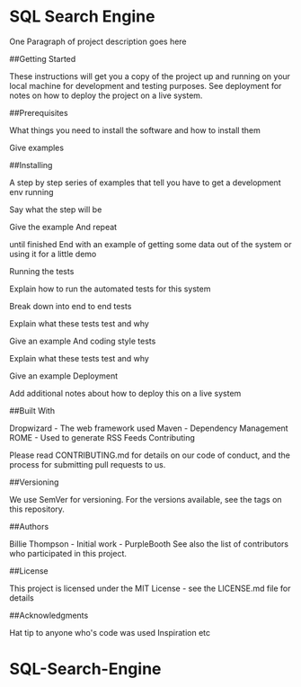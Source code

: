 # SQL Search Engine

One Paragraph of project description goes here

##Getting Started

These instructions will get you a copy of the project up and running on your local machine for development and testing purposes. See deployment for notes on how to deploy the project on a live system.

##Prerequisites

What things you need to install the software and how to install them

Give examples

##Installing

A step by step series of examples that tell you have to get a development env running

Say what the step will be

Give the example
And repeat

until finished
End with an example of getting some data out of the system or using it for a little demo

Running the tests

Explain how to run the automated tests for this system

Break down into end to end tests

Explain what these tests test and why

Give an example
And coding style tests

Explain what these tests test and why

Give an example
Deployment

Add additional notes about how to deploy this on a live system

##Built With

Dropwizard - The web framework used
Maven - Dependency Management
ROME - Used to generate RSS Feeds
Contributing

Please read CONTRIBUTING.md for details on our code of conduct, and the process for submitting pull requests to us.

##Versioning

We use SemVer for versioning. For the versions available, see the tags on this repository.

##Authors

Billie Thompson - Initial work - PurpleBooth
See also the list of contributors who participated in this project.

##License

This project is licensed under the MIT License - see the LICENSE.md file for details

##Acknowledgments

Hat tip to anyone who's code was used
Inspiration
etc
# SQL-Search-Engine

